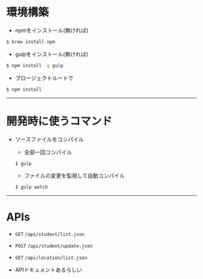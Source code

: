 # 環境構築

- npmをインストール(無ければ)
```sh
$ brew install npm
```

- gulpをインストール(無ければ)
```sh
$ npm install -g gulp
```

- プロージェクトルートで
```sh
$ npm install
```

---

# 開発時に使うコマンド
- ソースファイルをコンパイル
  - 全部一回コンパイル
  ```sh
  $ gulp
  ```

  - ファイルの変更を監視して自動コンパイル
  ```sh
  $ gulp watch
  ```

---

# APIs

- `GET` `/api/student/list.json`
- `POST` `/api/student/update.json`
- `GET` `/api/location/list.json`

- APIドキュメントあるらしい
